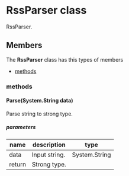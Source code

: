 
# RssParser class

RssParser.

## Members

The **RssParser** class has this types of members

* [methods](#methods)

### methods

#### Parse(System.String data)

Parse string to strong type.

##### parameters



| name | description | type |
| --- | --- | --- |
| data | Input string. | System.String |
| return |Strong type. |
